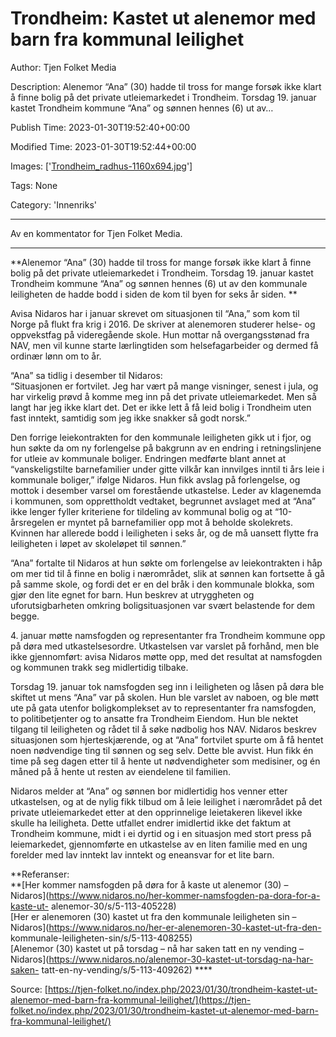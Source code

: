 # Trondheim: Kastet ut alenemor med barn fra kommunal leilighet

Author: Tjen Folket Media

Description: Alenemor “Ana” (30) hadde til tross for mange forsøk ikke klart å finne bolig på det private utleiemarkedet i Trondheim. Torsdag 19. januar kastet Trondheim kommune “Ana” og sønnen hennes (6) ut av…

Publish Time: 2023-01-30T19:52:40+00:00

Modified Time: 2023-01-30T19:52:44+00:00

Images: ['[Trondheim_radhus-1160x694.jpg](https://tjen-folket.no/wp-content/uploads/2022/10/Trondheim_radhus-1160x694.jpg)']

Tags: None

Category: 'Innenriks'

<!--METADATA-->

* * *

Av en kommentator for Tjen Folket Media.

* * *

**Alenemor “Ana” (30) hadde til tross for mange forsøk ikke klart å finne
bolig på det private utleiemarkedet i Trondheim. Torsdag 19. januar kastet
Trondheim kommune “Ana” og sønnen hennes (6) ut av den kommunale leiligheten
de hadde bodd i siden de kom til byen for seks år siden.  **

Avisa Nidaros har i januar skrevet om situasjonen til “Ana,” som kom til Norge
på flukt fra krig i 2016. De skriver at alenemoren studerer helse- og
oppvekstfag på videregående skole. Hun mottar nå overgangsstønad fra NAV, men
vil kunne starte lærlingtiden som helsefagarbeider og dermed få ordinær lønn
om to år.

“Ana” sa tidlig i desember til Nidaros:  
“Situasjonen er fortvilet. Jeg har vært på mange visninger, senest i jula, og
har virkelig prøvd å komme meg inn på det private utleiemarkedet. Men så langt
har jeg ikke klart det. Det er ikke lett å få leid bolig i Trondheim uten fast
inntekt, samtidig som jeg ikke snakker så godt norsk.”

Den forrige leiekontrakten for den kommunale leiligheten gikk ut i fjor, og
hun søkte da om ny forlengelse på bakgrunn av en endring i retningslinjene for
utleie av kommunale boliger. Endringen medførte blant annet at
“vanskeligstilte barnefamilier under gitte vilkår kan innvilges inntil ti års
leie i kommunale boliger,” ifølge Nidaros. Hun fikk avslag på forlengelse, og
mottok i desember varsel om forestående utkastelse. Leder av klagenemda i
kommunen, som opprettholdt vedtaket, begrunnet avslaget med at “Ana” ikke
lenger fyller kriteriene for tildeling av kommunal bolig og at “10-årsregelen
er myntet på barnefamilier opp mot å beholde skolekrets. Kvinnen har allerede
bodd i leiligheten i seks år, og de må uansett flytte fra leiligheten i løpet
av skoleløpet til sønnen.”

“Ana” fortalte til Nidaros at hun søkte om forlengelse av leiekontrakten i håp
om mer tid til å finne en bolig i nærområdet, slik at sønnen kan fortsette å
gå på samme skole, og fordi det er en del bråk i den kommunale blokka, som
gjør den lite egnet for barn. Hun beskrev at utryggheten og uforutsigbarheten
omkring boligsituasjonen var svært belastende for dem begge.  

4\. januar møtte namsfogden og representanter fra Trondheim kommune opp på
døra med utkastelsesordre. Utkastelsen var varslet på forhånd, men ble ikke
gjennomført: avisa Nidaros møtte opp, med det resultat at namsfogden og
kommunen trakk seg midlertidig tilbake.

Torsdag 19. januar tok namsfogden seg inn i leiligheten og låsen på døra ble
skiftet ut mens “Ana” var på skolen. Hun ble varslet av naboen, og ble møtt
ute på gata utenfor boligkomplekset av to representanter fra namsfogden, to
politibetjenter og to ansatte fra Trondheim Eiendom. Hun ble nektet tilgang
til leiligheten og rådet til å søke nødbolig hos NAV. Nidaros beskrev
situasjonen som hjerteskjærende, og at “Ana” fortvilet spurte om å få hentet
noen nødvendige ting til sønnen og seg selv. Dette ble avvist. Hun fikk én
time på seg dagen etter til å hente ut nødvendigheter som medisiner, og én
måned på å hente ut resten av eiendelene til familien.

Nidaros melder at “Ana” og sønnen bor midlertidig hos venner etter
utkastelsen, og at de nylig fikk tilbud om å leie leilighet i nærområdet på
det private utleiemarkedet etter at den opprinnelige leietakeren likevel ikke
skulle ha leiligheta. Dette utfallet endrer imidlertid ikke det faktum at
Trondheim kommune, midt i ei dyrtid og i en situasjon med stort press på
leiemarkedet, gjennomførte en utkastelse av en liten familie med en ung
forelder med lav inntekt lav inntekt og eneansvar for et lite barn.

**Referanser:  
**[Her kommer namsfogden på døra for å kaste ut alenemor (30) –
Nidaros](https://www.nidaros.no/her-kommer-namsfogden-pa-dora-for-a-kaste-ut-
alenemor-30/s/5-113-405228)  
[Her er alenemoren (30) kastet ut fra den kommunale leiligheten sin –
Nidaros](https://www.nidaros.no/her-er-alenemoren-30-kastet-ut-fra-den-
kommunale-leiligheten-sin/s/5-113-408255)  
[Alenemor (30) kastet ut på torsdag – nå har saken tatt en ny vending –
Nidaros](https://www.nidaros.no/alenemor-30-kastet-ut-torsdag-na-har-saken-
tatt-en-ny-vending/s/5-113-409262) ****



Source: [https://tjen-folket.no/index.php/2023/01/30/trondheim-kastet-ut-alenemor-med-barn-fra-kommunal-leilighet/](https://tjen-folket.no/index.php/2023/01/30/trondheim-kastet-ut-alenemor-med-barn-fra-kommunal-leilighet/)